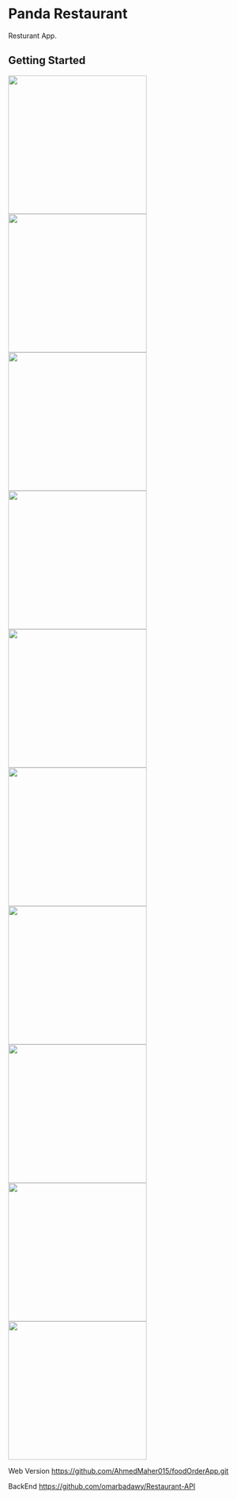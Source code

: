 # Panda Restaurant

Resturant App.

## Getting Started

<img src="https://user-images.githubusercontent.com/72945669/132385685-7281f254-aa6c-466b-a835-c0f935398b9b.png" width="280"> <img src="https://user-images.githubusercontent.com/72945669/132385687-4473f1ee-78f7-4b3b-9a71-7097ca5e97e2.png" width="280"> <img src="https://user-images.githubusercontent.com/72945669/132385709-52d53e52-b7dd-423b-8c08-52fd943eda6e.png" width="280"> <img src="https://user-images.githubusercontent.com/72945669/132385712-b85fde96-0fd7-42d3-9cd9-2c6c5e66f651.png" width="280"> <img src="https://user-images.githubusercontent.com/72945669/132385715-628b66a6-254b-4c57-bc91-84ca4ab79956.png" width="280"> <img src="https://user-images.githubusercontent.com/72945669/132385726-ca23382b-2ad4-4c2e-8df2-a4e22fc79e5f.png" width="280"> <img src="https://user-images.githubusercontent.com/72945669/132385737-0c73cc27-bd08-46a2-94f8-55f451816423.png" width="280"> <img src="https://user-images.githubusercontent.com/72945669/132385747-11b41171-281a-4429-b675-51423e76bae9.png" width="280"> <img src="https://user-images.githubusercontent.com/72945669/132385750-eecc7a17-a64d-40c6-9d0c-c513a9d61af7.png" width="280"> <img src="https://user-images.githubusercontent.com/72945669/132385758-d0192827-89f5-4fa5-9a61-70cc44779fa7.png" width="280">


Web Version 
https://github.com/AhmedMaher015/foodOrderApp.git


BackEnd 
https://github.com/omarbadawy/Restaurant-API
